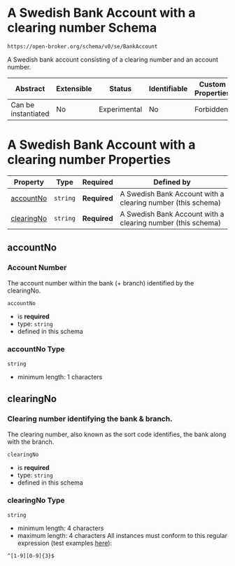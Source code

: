 
# A Swedish Bank Account with a clearing number Schema

```
https://open-broker.org/schema/v0/se/BankAccount
```

A Swedish bank account consisting of a clearing number and an
account number.


| Abstract | Extensible | Status | Identifiable | Custom Properties | Additional Properties | Defined In |
|----------|------------|--------|--------------|-------------------|-----------------------|------------|
| Can be instantiated | No | Experimental | No | Forbidden | Forbidden | [BankAccount.json](BankAccount.json) |

# A Swedish Bank Account with a clearing number Properties

| Property | Type | Required | Defined by |
|----------|------|----------|------------|
| [accountNo](#accountno) | `string` | **Required** | A Swedish Bank Account with a clearing number (this schema) |
| [clearingNo](#clearingno) | `string` | **Required** | A Swedish Bank Account with a clearing number (this schema) |

## accountNo
### Account Number

The account number within the bank (+ branch) identified by the clearingNo.


`accountNo`
* is **required**
* type: `string`
* defined in this schema

### accountNo Type


`string`
* minimum length: 1 characters





## clearingNo
### Clearing number identifying the bank &amp; branch.

The clearing number, also known as the sort code identifies, the
bank along with the branch.


`clearingNo`
* is **required**
* type: `string`
* defined in this schema

### clearingNo Type


`string`
* minimum length: 4 characters
* maximum length: 4 characters
All instances must conform to this regular expression 
(test examples [here](https://regexr.com/?expression=%5E%5B1-9%5D%5B0-9%5D%7B3%7D%24)):
```regex
^[1-9][0-9]{3}$
```





